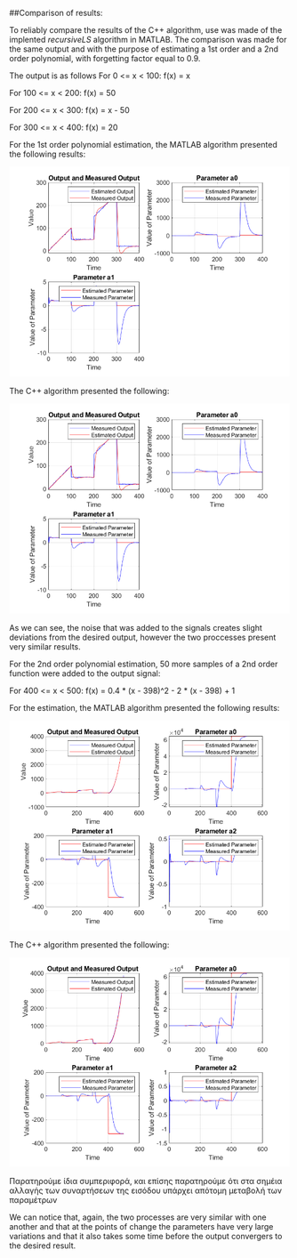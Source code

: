 ##Comparison of results:

To reliably compare the results of the C++ algorithm, use was made of the 
implented *recursiveLS* algorithm in MATLAB. The comparison was made for the same
output and with the purpose of estimating a 1st order and a 2nd order polynomial, 
with forgetting factor equal to 0.9.

The output is as follows
For 0 <= x < 100:
f(x) = x

For 100 <= x < 200:
f(x) = 50

For 200 <= x < 300:
f(x) = x - 50 

For 300 <= x < 400:
f(x) = 20

For the 1st order polynomial estimation, the MATLAB algorithm presented the following results:

![title](images/Test2Check.png)

The C++ algorithm presented the following:

![title](images/RLS_Test2.png)

As we can see, the noise that was added to the signals creates slight deviations
from the desired output, however the two proccesses present very similar results.

For the 2nd order polynomial estimation, 50 more samples of a 2nd order function
were added to the output signal:

For 400 <= x < 500:
f(x) = 0.4 * (x - 398)^2 - 2 * (x - 398) + 1

For the estimation, the MATLAB algorithm presented the following results:

![title](images/Test3Check.png)

The C++ algorithm presented the following:

![title](images/RLS_Test3.png)

Παρατηρούμε ίδια συμπεριφορά, και επίσης παρατηρούμε ότι στα σημέια αλλαγής των συναρτήσεων της εισόδου υπάρχει απότομη μεταβολή των παραμέτρων

We can notice that, again, the two processes are very similar with one another and that at the points of change the parameters
have very large variations and that it also takes some time before the output convergers to the desired result. 